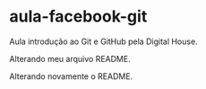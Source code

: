 # aula-facebook-git
Aula introdução ao Git e GitHub pela Digital House.

Alterando meu arquivo README.

Alterando novamente o README.